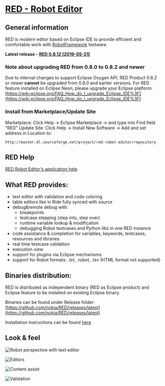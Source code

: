 # [RED - Robot Editor](http://nokia.github.io/RED/)
## General information 

RED is modern editor based on Eclipse IDE to provide efficient and comfortable work with [RobotFramework](https://github.com/robotframework/robotframework) testware.

**Latest release - [RED 0.8.12 (2019-05-21)](https://github.com/nokia/RED/releases/latest)**

### Note about upgrading RED from 0.8.0 to 0.8.2 and newer
Due to internal changes to support Eclipse Oxygen API, RED Product 0.8.2 or newer **cannot** be upgraded from 0.8.0 and earlier versions. 
For RED feature installed on Eclipse Neon, please upgrade your Eclipse platform: [https://wiki.eclipse.org/FAQ_How_do_I_upgrade_Eclipse_IDE%3F](https://wiki.eclipse.org/FAQ_How_do_I_upgrade_Eclipse_IDE%3F)

### Install from Marketplace/Update Site

Marketplace: Click Help -> Eclipse Marketplace -> and type into Find field "RED"
Update Site: Click Help -> Install New Software -> Add and set address in Location to:

```http://master.dl.sourceforge.net/project/red-robot-editor/repository```

## RED Help
[RED Robot Editor's application help](http://nokia.github.io/RED/help/)

## What RED provides:
* text editor with validation and code coloring
* table editors like in Ride fully synced with source
* debug&remote debug with:
	* breakpoints
	* testcase stepping (step into, step over)
	* runtime variable lookup & modification
    * debugging Robot testcases and Python libs in one RED instance
* code assistance & completion for variables, keywords, testcases, resources and libraries
* real time testcase validation
* execution view
* support for plugins via Eclipse mechanisms
* support for Robot formats: .txt, .robot, .tsv (HTML format not supported)

## Binaries distribution:
RED is distributed as independent binary (RED as Eclipse product) and Eclipse feature to be installed on existing Eclipse binary.

Binaries can be found under Release folder:  [https://github.com/nokia/RED/releases/latest](https://github.com/nokia/RED/releases/latest)

Installation instructions can be found [here](https://github.com/nokia/RED/blob/master/installation.md)

## Look & feel
![](https://raw.githubusercontent.com/nokia/RED/master/misc/img/READMEMD/basic_run.gif "Robot perspective with text editor")

![](https://raw.githubusercontent.com/nokia/RED/master/misc/img/READMEMD/editors.gif "Editors")

![](https://raw.githubusercontent.com/nokia/RED/master/misc/img/READMEMD/content_assist.gif "Content assist")

![](https://raw.githubusercontent.com/nokia/RED/master/misc/img/READMEMD/validation.gif "Validation")

